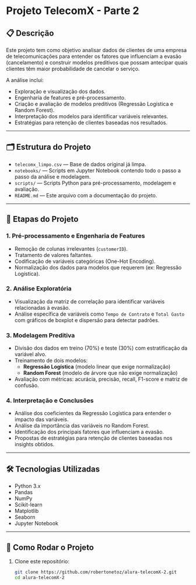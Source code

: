 # Projeto TelecomX  - Parte 2

## 📋 Descrição

Este projeto tem como objetivo analisar dados de clientes de uma empresa de telecomunicações para entender os fatores que influenciam a evasão (cancelamento) e construir modelos preditivos que possam antecipar quais clientes têm maior probabilidade de cancelar o serviço.

A análise inclui:
- Exploração e visualização dos dados.
- Engenharia de features e pré-processamento.
- Criação e avaliação de modelos preditivos (Regressão Logística e Random Forest).
- Interpretação dos modelos para identificar variáveis relevantes.
- Estratégias para retenção de clientes baseadas nos resultados.

---

## 🗂️ Estrutura do Projeto

- `telecomx_limpo.csv` — Base de dados original já limpa.
- `notebooks/` — Scripts em Jupyter Notebook contendo todo o passo a passo da análise e modelagem.
- `scripts/` — Scripts Python para pré-processamento, modelagem e avaliação.
- `README.md` — Este arquivo com a documentação do projeto.

---

## 📌 Etapas do Projeto

### 1. Pré-processamento e Engenharia de Features

- Remoção de colunas irrelevantes (`customerID`).
- Tratamento de valores faltantes.
- Codificação de variáveis categóricas (One-Hot Encoding).
- Normalização dos dados para modelos que requerem (ex: Regressão Logística).

### 2. Análise Exploratória

- Visualização da matriz de correlação para identificar variáveis relacionadas à evasão.
- Análise específica de variáveis como `Tempo de Contrato` e `Total Gasto` com gráficos de boxplot e dispersão para detectar padrões.

### 3. Modelagem Preditiva

- Divisão dos dados em treino (70%) e teste (30%) com estratificação da variável alvo.
- Treinamento de dois modelos:
  - **Regressão Logística** (modelo linear que exige normalização)
  - **Random Forest** (modelo de árvore que não exige normalização)
- Avaliação com métricas: acurácia, precisão, recall, F1-score e matriz de confusão.

### 4. Interpretação e Conclusões

- Análise dos coeficientes da Regressão Logística para entender o impacto das variáveis.
- Análise da importância das variáveis no Random Forest.
- Identificação dos principais fatores que influenciam a evasão.
- Propostas de estratégias para retenção de clientes baseadas nos insights obtidos.

---

## 🛠️ Tecnologias Utilizadas

- Python 3.x
- Pandas
- NumPy
- Scikit-learn
- Matplotlib
- Seaborn
- Jupyter Notebook

---

## 🚀 Como Rodar o Projeto

1. Clone este repositório:
   ```bash
   git clone https://github.com/robertonetoz/alura-telecomX-2.git
   cd alura-telecomX-2
